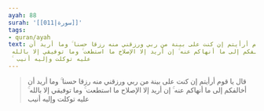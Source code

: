 ```yaml
---
ayah: 88
surah: '[[011|سورة]]'
tags:
- quran/ayah
text: قال يا قوم أرأيتم إن كنت على بينة من ربي ورزقني منه رزقا حسنا ۚ وما أريد أن
 أخالفكم إلى ما أنهاكم عنه ۚ إن أريد إلا الإصلاح ما استطعت ۚ وما توفيقي إلا بالله
  ۚ عليه توكلت وإليه أنيب
---
```

> قال يا قوم أرأيتم إن كنت على بينة من ربي ورزقني منه رزقا حسنا ۚ وما أريد أن أخالفكم إلى ما أنهاكم عنه ۚ إن أريد إلا الإصلاح ما استطعت ۚ وما توفيقي إلا بالله ۚ عليه توكلت وإليه أنيب
